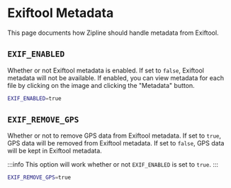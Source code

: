 # Exiftool Metadata

This page documents how Zipline should handle metadata from Exiftool.

## `EXIF_ENABLED`

Whether or not Exiftool metadata is enabled. If set to `false`, Exiftool metadata will not be available. If enabled, you can view metadata for each file by clicking on the image and clicking the "Metadata" button.

```bash
EXIF_ENABLED=true
```

## `EXIF_REMOVE_GPS`

Whether or not to remove GPS data from Exiftool metadata. If set to `true`, GPS data will be removed from Exiftool metadata. If set to `false`, GPS data will be kept in Exiftool metadata.

:::info
This option will work whether or not `EXIF_ENABLED` is set to `true`.
:::

```bash
EXIF_REMOVE_GPS=true
```
